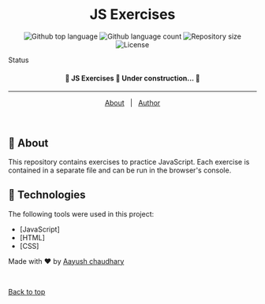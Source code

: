 

<h1 align="center">JS Exercises</h1>

<p align="center">
  <img alt="Github top language" src="https://img.shields.io/github/languages/top/ayushbatar/js-exercises?color=56BEB8">

  <img alt="Github language count" src="https://img.shields.io/github/languages/count/ayushbatar/js-exercises?color=56BEB8">

  <img alt="Repository size" src="https://img.shields.io/github/repo-size/ayushbatar/js-exercises?color=56BEB8">

  <img alt="License" src="https://img.shields.io/github/license/ayushbatar/js-exercises?color=56BEB8">

  <!-- <img alt="Github issues" src="https://img.shields.io/github/issues/ayushbatar/js-exercises?color=56BEB8" /> -->

  <!-- <img alt="Github forks" src="https://img.shields.io/github/forks/ayushbatar/js-exercises?color=56BEB8" /> -->

  <!-- <img alt="Github stars" src="https://img.shields.io/github/stars/ayushbatar/js-exercises?color=56BEB8" /> -->
</p>

Status

<h4 align="center"> 
	🚧  JS Exercises 🚀 Under construction...  🚧
</h4> 

<hr>

<p align="center">
  <a href="#dart-about">About</a> &#xa0; | &#xa0; 
  <a href="https://github.com/ayushbatar" target="_blank">Author</a>
</p>

<br>

## :dart: About ##

This repository contains exercises to practice JavaScript. Each exercise is contained in a separate file and can be run in the browser's console.

## :rocket: Technologies ##

The following tools were used in this project:

- [JavaScript]
- [HTML]
- [CSS]


Made with :heart: by <a href="https://github.com/ayushbatar" target="_blank">Aayush chaudhary</a>

&#xa0;

<a href="#top">Back to top</a>
